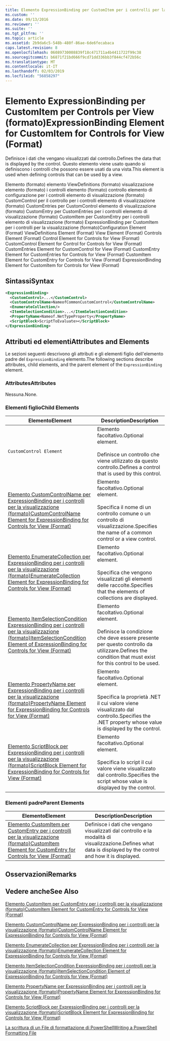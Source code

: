 ```yaml
---
title: Elemento ExpressionBinding per CustomItem per i controlli per la visualizzazione (formato) | Microsoft Docs
ms.custom: ''
ms.date: 09/13/2016
ms.reviewer: ''
ms.suite: ''
ms.tgt_pltfrm: ''
ms.topic: article
ms.assetid: 2b9da6c5-548b-480f-86ae-6de6fecabaca
caps.latest.revision: 8
ms.openlocfilehash: 06089730008839f18c471711a4b4411722f99c38
ms.sourcegitcommit: b6871f21bd666f9cd71dd336bb3f844cf472b56c
ms.translationtype: MT
ms.contentlocale: it-IT
ms.lasthandoff: 02/03/2019
ms.locfileid: "56858297"
---
```

# <a name="expressionbinding-element-for-customitem-for-controls-for-view-format"></a><span data-ttu-id="7687e-102">Elemento ExpressionBinding per CustomItem per Controls per View (formato)</span><span class="sxs-lookup"><span data-stu-id="7687e-102">ExpressionBinding Element for CustomItem for Controls for View (Format)</span></span>

<span data-ttu-id="7687e-103">Definisce i dati che vengano visualizzati dal controllo.</span><span class="sxs-lookup"><span data-stu-id="7687e-103">Defines the data that is displayed by the control.</span></span> <span data-ttu-id="7687e-104">Questo elemento viene usato quando si definiscono i controlli che possono essere usati da una vista.</span><span class="sxs-lookup"><span data-stu-id="7687e-104">This element is used when defining controls that can be used by a view.</span></span>

<span data-ttu-id="7687e-105">Elemento (formato) elemento ViewDefinitions (formato) visualizzazione elemento (formato) i controlli elemento (formato) controllo elemento di configurazione per i controlli elemento di visualizzazione (formato) CustomControl per il controllo per i controlli elemento di visualizzazione (formato) CustomEntries per CustomControl elemento di visualizzazione (formato) CustomEntry per CustomEntries per i controlli elemento di visualizzazione (formato) CustomItem per CustomEntry per i controlli elemento di visualizzazione (formato) ExpressionBinding per CustomItem per i controlli per la visualizzazione (formato)</span><span class="sxs-lookup"><span data-stu-id="7687e-105">Configuration Element (Format) ViewDefinitions Element (Format) View Element (Format) Controls Element (Format) Control Element for Controls for View (Format) CustomControl Element for Control for Controls for View (Format) CustomEntries Element for CustomControl for View (Format) CustomEntry Element for CustomEntries for Controls for View (Format) CustomItem Element for CustomEntry for Controls for View (Format) ExpressionBinding Element for CustomItem for Controls for View (Format)</span></span>

## <a name="syntax"></a><span data-ttu-id="7687e-106">Sintassi</span><span class="sxs-lookup"><span data-stu-id="7687e-106">Syntax</span></span>

```xml
<ExpressionBinding>
  <CustomControl>...</CustomControl>
  <CustomControlName>NameofCommonCustomControl</CustomControlName>
  <EnumerateCollection/>
  <ItemSelectionCondition>...</ItemSelectionCondition>
  <PropertyName>Nameof.NetTypeProperty</PropertyName>
  <ScriptBlock>ScriptToEvaluate></ScriptBlock>
</ExpressionBinding>
```

## <a name="attributes-and-elements"></a><span data-ttu-id="7687e-107">Attributi ed elementi</span><span class="sxs-lookup"><span data-stu-id="7687e-107">Attributes and Elements</span></span>

<span data-ttu-id="7687e-108">Le sezioni seguenti descrivono gli attributi e gli elementi figlio dell'elemento padre del `ExpressionBinding` elemento.</span><span class="sxs-lookup"><span data-stu-id="7687e-108">The following sections describe attributes, child elements, and the parent element of the `ExpressionBinding` element.</span></span>

### <a name="attributes"></a><span data-ttu-id="7687e-109">Attributes</span><span class="sxs-lookup"><span data-stu-id="7687e-109">Attributes</span></span>

<span data-ttu-id="7687e-110">Nessuna.</span><span class="sxs-lookup"><span data-stu-id="7687e-110">None.</span></span>

### <a name="child-elements"></a><span data-ttu-id="7687e-111">Elementi figlio</span><span class="sxs-lookup"><span data-stu-id="7687e-111">Child Elements</span></span>

|<span data-ttu-id="7687e-112">Elemento</span><span class="sxs-lookup"><span data-stu-id="7687e-112">Element</span></span>|<span data-ttu-id="7687e-113">Description</span><span class="sxs-lookup"><span data-stu-id="7687e-113">Description</span></span>|
|-------------|-----------------|
|`CustomControl Element`|<span data-ttu-id="7687e-114">Elemento facoltativo.</span><span class="sxs-lookup"><span data-stu-id="7687e-114">Optional element.</span></span><br /><br /> <span data-ttu-id="7687e-115">Definisce un controllo che viene utilizzato da questo controllo.</span><span class="sxs-lookup"><span data-stu-id="7687e-115">Defines a control that is used by this control.</span></span>|
|[<span data-ttu-id="7687e-116">Elemento CustomControlName per ExpressionBinding per i controlli per la visualizzazione (formato)</span><span class="sxs-lookup"><span data-stu-id="7687e-116">CustomControlName Element for ExpressionBinding for Controls for View (Format)</span></span>](./customcontrolname-element-for-expressionbinding-for-controls-for-view-format.md)|<span data-ttu-id="7687e-117">Elemento facoltativo.</span><span class="sxs-lookup"><span data-stu-id="7687e-117">Optional element.</span></span><br /><br /> <span data-ttu-id="7687e-118">Specifica il nome di un controllo comune o un controllo di visualizzazione.</span><span class="sxs-lookup"><span data-stu-id="7687e-118">Specifies the name of a common control or a view control.</span></span>|
|[<span data-ttu-id="7687e-119">Elemento EnumerateCollection per ExpressionBinding per i controlli per la visualizzazione (formato)</span><span class="sxs-lookup"><span data-stu-id="7687e-119">EnumerateCollection Element for ExpressionBinding for Controls for View (Format)</span></span>](./enumeratecollection-element-for-expressionbinding-for-controls-for-view-format.md)|<span data-ttu-id="7687e-120">Elemento facoltativo.</span><span class="sxs-lookup"><span data-stu-id="7687e-120">Optional element.</span></span><br /><br /> <span data-ttu-id="7687e-121">Specifica che vengono visualizzati gli elementi delle raccolte.</span><span class="sxs-lookup"><span data-stu-id="7687e-121">Specifies that the elements of collections are displayed.</span></span>|
|[<span data-ttu-id="7687e-122">Elemento ItemSelectionCondition ExpressionBinding per i controlli per la visualizzazione (formato)</span><span class="sxs-lookup"><span data-stu-id="7687e-122">ItemSelectionCondition Element of ExpressionBinding for Controls for View (Format)</span></span>](./itemselectioncondition-element-for-expressionbinding-for-controls-for-view-format.md)|<span data-ttu-id="7687e-123">Elemento facoltativo.</span><span class="sxs-lookup"><span data-stu-id="7687e-123">Optional element.</span></span><br /><br /> <span data-ttu-id="7687e-124">Definisce la condizione che deve essere presente per questo controllo da utilizzare.</span><span class="sxs-lookup"><span data-stu-id="7687e-124">Defines the condition that must exist for this control to be used.</span></span>|
|[<span data-ttu-id="7687e-125">Elemento PropertyName per ExpressionBinding per i controlli per la visualizzazione (formato)</span><span class="sxs-lookup"><span data-stu-id="7687e-125">PropertyName Element for ExpressionBinding for Controls for View (Format)</span></span>](./propertyname-element-for-expressionbinding-for-controls-for-view-format.md)|<span data-ttu-id="7687e-126">Elemento facoltativo.</span><span class="sxs-lookup"><span data-stu-id="7687e-126">Optional element.</span></span><br /><br /> <span data-ttu-id="7687e-127">Specifica la proprietà .NET il cui valore viene visualizzato dal controllo.</span><span class="sxs-lookup"><span data-stu-id="7687e-127">Specifies the .NET property whose value is displayed by the control.</span></span>|
|[<span data-ttu-id="7687e-128">Elemento ScriptBlock per ExpressionBinding per i controlli per la visualizzazione (formato)</span><span class="sxs-lookup"><span data-stu-id="7687e-128">ScriptBlock Element for ExpressionBinding for Controls for View (Format)</span></span>](./scriptblock-element-for-expressionbinding-for-controls-for-view-format.md)|<span data-ttu-id="7687e-129">Elemento facoltativo.</span><span class="sxs-lookup"><span data-stu-id="7687e-129">Optional element.</span></span><br /><br /> <span data-ttu-id="7687e-130">Specifica lo script il cui valore viene visualizzato dal controllo.</span><span class="sxs-lookup"><span data-stu-id="7687e-130">Specifies the script whose value is displayed by the control.</span></span>|

### <a name="parent-elements"></a><span data-ttu-id="7687e-131">Elementi padre</span><span class="sxs-lookup"><span data-stu-id="7687e-131">Parent Elements</span></span>

|<span data-ttu-id="7687e-132">Elemento</span><span class="sxs-lookup"><span data-stu-id="7687e-132">Element</span></span>|<span data-ttu-id="7687e-133">Description</span><span class="sxs-lookup"><span data-stu-id="7687e-133">Description</span></span>|
|-------------|-----------------|
|[<span data-ttu-id="7687e-134">Elemento CustomItem per CustomEntry per i controlli per la visualizzazione (formato)</span><span class="sxs-lookup"><span data-stu-id="7687e-134">CustomItem Element for CustomEntry for Controls for View (Format)</span></span>](./customitem-element-for-customentry-for-controls-for-view-format.md)|<span data-ttu-id="7687e-135">Definisce i dati che vengano visualizzati dal controllo e la modalità di visualizzazione.</span><span class="sxs-lookup"><span data-stu-id="7687e-135">Defines what data is displayed by the control and how it is displayed.</span></span>|

## <a name="remarks"></a><span data-ttu-id="7687e-136">Osservazioni</span><span class="sxs-lookup"><span data-stu-id="7687e-136">Remarks</span></span>

## <a name="see-also"></a><span data-ttu-id="7687e-137">Vedere anche</span><span class="sxs-lookup"><span data-stu-id="7687e-137">See Also</span></span>

[<span data-ttu-id="7687e-138">Elemento CustomItem per CustomEntry per i controlli per la visualizzazione (formato)</span><span class="sxs-lookup"><span data-stu-id="7687e-138">CustomItem Element for CustomEntry for Controls for View (Format)</span></span>](./customitem-element-for-customentry-for-controls-for-view-format.md)

[<span data-ttu-id="7687e-139">Elemento CustomControlName per ExpressionBinding per i controlli per la visualizzazione (formato)</span><span class="sxs-lookup"><span data-stu-id="7687e-139">CustomControlName Element for ExpressionBinding for Controls for View (Format)</span></span>](./customcontrolname-element-for-expressionbinding-for-controls-for-view-format.md)

[<span data-ttu-id="7687e-140">Elemento EnumerateCollection per ExpressionBinding per i controlli per la visualizzazione (formato)</span><span class="sxs-lookup"><span data-stu-id="7687e-140">EnumerateCollection Element for ExpressionBinding for Controls for View (Format)</span></span>](./enumeratecollection-element-for-expressionbinding-for-controls-for-view-format.md)

[<span data-ttu-id="7687e-141">Elemento ItemSelectionCondition ExpressionBinding per i controlli per la visualizzazione (formato)</span><span class="sxs-lookup"><span data-stu-id="7687e-141">ItemSelectionCondition Element of ExpressionBinding for Controls for View (Format)</span></span>](./itemselectioncondition-element-for-expressionbinding-for-controls-for-view-format.md)

[<span data-ttu-id="7687e-142">Elemento PropertyName per ExpressionBinding per i controlli per la visualizzazione (formato)</span><span class="sxs-lookup"><span data-stu-id="7687e-142">PropertyName Element for ExpressionBinding for Controls for View (Format)</span></span>](./propertyname-element-for-expressionbinding-for-controls-for-view-format.md)

[<span data-ttu-id="7687e-143">Elemento ScriptBlock per ExpressionBinding per i controlli per la visualizzazione (formato)</span><span class="sxs-lookup"><span data-stu-id="7687e-143">ScriptBlock Element for ExpressionBinding for Controls for View (Format)</span></span>](./scriptblock-element-for-expressionbinding-for-controls-for-view-format.md)

[<span data-ttu-id="7687e-144">La scrittura di un File di formattazione di PowerShell</span><span class="sxs-lookup"><span data-stu-id="7687e-144">Writing a PowerShell Formatting File</span></span>](./writing-a-powershell-formatting-file.md)
